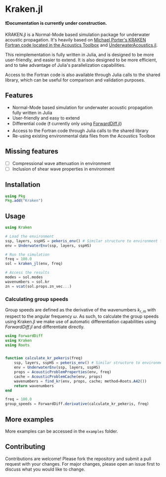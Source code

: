 # Kraken.jl

**❗Documentation is currently under construction.**

KRAKEN.jl is a Normal-Mode based simulation package for underwater acoustic propagation. It's heavily based on [Michael Porter's KRAKEN Fortran code located in the Acoustics Toolbox](https://oalib-acoustics.org/models-and-software/normal-modes/) and [UnderwaterAcoustics.jl](https://github.com/org-arl/UnderwaterAcoustics.jl).

This reimplementation is fully written in Julia, and is designed to be more user-friendly, and easier to extend. It is also designed to be more efficient, and to take advantage of Julia's parallelization capabilities.

Access to the Fortran code is also available through Julia calls to the shared library, which can be useful for comparison and validation purposes.


## Features

- Normal-Mode based simulation for underwater acoustic propagation fully written in Julia
- User-friendly and easy to extend
- Differential code (❗ currently only using [ForwardDiff.jl](https://github.com/JuliaDiff/ForwardDiff.jl))
- Access to the Fortran code through Julia calls to the shared library
- Re-using existing environmental data files from the Acoustics Toolbox

## Missing features
- [ ] Compressional wave attenuation in environment
- [ ] Inclusion of shear wave properties in environment

## Installation

```julia
using Pkg
Pkg.add("Kraken")
```

## Usage

```julia
using Kraken

# Load the environment
ssp, layers, sspHS = pekeris_env() # Similar structure to environment files from the Acoustics Toolbox
env = UnderwaterEnv(ssp, layers, sspHS)

# Run the simulation
freq = 100.0
sol = kraken_jl(env, freq)

# Access the results
modes = sol.modes
wavenumbers = sol.kr
zn = vcat(sol.props.zn_vec...)
```

### Calculating group speeds
Group speeds are defined as the derivative of the wavenumbers $k_{r,m}$ with respect to the angular frequency $\omega$.
As such, to calculate the group speeds using Kraken.jl we make use of automatic differentiation capabilities using
_ForwardDiff.jl_ and differentiate directly.

```julia
using ForwardDiff
using Kraken
using Roots


function calculate_kr_pekeris(freq)
    ssp, layers, sspHS = pekeris_env() # Similar structure to environment files from the Acoustics Toolbox
    env = UnderwaterEnv(ssp, layers, sspHS)
    props = AcousticProblemProperties(env, freq)
    cache = AcousticProblemCache(env, props)
    wavenumbers = find_kr(env, props, cache; method=Roots.A42())
    return wavenumbers
end

freq = 100.0
group_speeds = ForwardDiff.derivative(calculate_kr_pekeris, freq)
```


## More examples
More examples can be accessed in the `examples` folder.

## Contributing

Contributions are welcome! Please fork the repository and submit a pull request with your changes. For major changes, please open an issue first to discuss what you would like to change.
